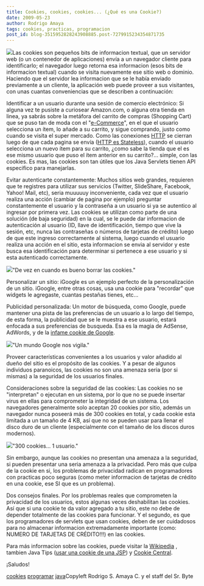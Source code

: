 ```yaml
---
title: Cookies, cookies, cookies... (¿Qué es una Cookie?)
date: 2009-05-23
author: Rodrigo Amaya
tags: cookies, practicas, programacion
post_id: blog-3515952828243908885.post-7279915234354871735
---
```


[![](http://2.bp.blogspot.com/_ayvorITawE4/ShgNiqf9JII/AAAAAAAAB-o/4bapq8QIRoY/s200/cookie-bite-web.jpg)](http://2.bp.blogspot.com/_ayvorITawE4/ShgNiqf9JII/AAAAAAAAB-o/4bapq8QIRoY/s1600-h/cookie-bite-web.jpg)Las cookies son
      pequeños bits de informacion textual, que un servidor web (o un contenedor de aplicaciones)
      envía a un navegador cliente para identificarlo; el navegador luego retorna esa informacion
      (esos bits de informacion textual) cuando se visita nuevamente ese sitio web o dominio.
      Haciendo que el servidor lea informacion que se le había enviado previamente a un cliente, la
      aplicación web puede proveer a sus visitantes, con unas cuantas conveniencias que se describen
      a continuación:

Identificar a un
      usuario durante una sesión de comercio electrónico:
Si alguna vez te
      pusiste a curiosear Amazon.com, o alguna otra tienda en linea, ya sabrás sobre la metáfora del
      carrito de compras (Shopping Cart) que se puso tan de moda con el "[e-Commerce](http://en.wikipedia.org/wiki/Electronic_commerce)", en el que el
      usuario selecciona un ítem, lo añade a su carrito, y sigue comprando, justo como cuando se
      visita el super mercado.
Como las conexiones [HTTP](http://en.wikipedia.org/wiki/Hypertext_Transfer_Protocol) se cierran
      luego de que cada pagina se envía ([HTTP es Stateless](http://www.yafla.com/dennisforbes/-Web-Apps-Suck-Because-HTTP-is-Stateless-/-Web-Apps-Suck-Because-HTTP-is-Stateless-.html)), cuando el usuario selecciona un nuevo ítem para su carrito, ¿como
      sabe la tienda que el es ese mismo usuario que puso el ítem anterior en su carrito?... simple,
      con las cookies.
Es mas, las cookies son tan útiles que los Java Servlets tienen
      API especifico para manejarlas.

Evitar autenticarte constantemente:
Muchos sitios web
      grandes, requieren que te registres para utilizar sus servicios (Twitter, SlideShare,
      Facebook, Yahoo! Mail, etc), seria muuuuuy inconveniente, cada vez que el usuario realiza una
      acción (cambiar de pagina por ejemplo) preguntar constantemente el usuario y la contraseña a
      un usuario si ya se autentico al ingresar por primera vez. Las cookies se utilizan como parte
      de una solución (de baja seguridad) en la cual, se le puede dar informacion de autenticación
      al usuario (ID, llave de identificación, tiempo que vive la sesión, etc, nunca las contraseñas o números de tarjetas de
      crédito) luego de que este ingreso correctamente al sistema, luego cuando el
      usuario realiza una acción en el sitio, esta informacion se envia al servidor y este busca esa
      identificación para determinar si pertenece a ese usuario y si esta autenticado
      correctamente.

[![](http://1.bp.blogspot.com/_ayvorITawE4/ShgMqYG1FFI/AAAAAAAAB-Y/J31ve8aaKQg/s320/cookie-monster-20080603-133713.jpg)](http://1.bp.blogspot.com/_ayvorITawE4/ShgMqYG1FFI/AAAAAAAAB-Y/J31ve8aaKQg/s1600-h/cookie-monster-20080603-133713.jpg)"De vez en cuando es bueno
      borrar las cookies."

Personalizar un sitio:
iGoogle es un
      ejemplo perfecto de la personalización de un sitio. iGoogle, entre otras cosas, usa una cookie
      para "recordar" que widgets le agregaste, cuantas pestañas tienes, etc...

Publicidad personalizada:
Un motor de búsqueda, como Google, puede mantener una pista de las preferencias de un
      usuario a lo largo del tiempo, de esta forma, la publicidad que se le muestra a ese usuario,
      estará enfocada a sus preferencias de busqueda. Esa es la magia de AdSense, AdWords, y de la
      [infame cookie de Google](http://www.google-watch.org/cgi-bin/cookie.htm).

[![](http://1.bp.blogspot.com/_ayvorITawE4/ShgMql54LiI/AAAAAAAAB-g/aF4AS4sxhUI/s320/google_cookie.jpg)](http://1.bp.blogspot.com/_ayvorITawE4/ShgMql54LiI/AAAAAAAAB-g/aF4AS4sxhUI/s1600-h/google_cookie.jpg)"Un mundo
      Google nos vigila."

Proveer características
      convenientes a los usuarios y valor añadido al dueño del sitio es el propósito de las cookies.
      Y a pesar de algunos individuos paranoicos, las cookies no son una amenaza seria (por si
      mismas) a la seguridad de los usuarios finales.

Consideraciones sobre la seguridad de las
      cookies:
Las cookies no se "interpretan" o ejecutan en un sistema, por
      lo que no se puede insertar virus en ellas para comprometer la integridad de un sistema. Los
      navegadores generalmente solo aceptan 20 cookies por sitio, además un navegador nunca poseerá
      más de 300 cookies en total, y cada cookie esta limitada a un tamaño de 4 KB, así que no se
      pueden usar para llenar el disco duro de un cliente (especialmente con el tamaño de los discos
      duros modernos).

[![](http://4.bp.blogspot.com/_ayvorITawE4/ShgMp6n6N1I/AAAAAAAAB-I/g8QmyRDGb7g/s320/cookie-monster.jpg)](http://4.bp.blogspot.com/_ayvorITawE4/ShgMp6n6N1I/AAAAAAAAB-I/g8QmyRDGb7g/s1600-h/cookie-monster.jpg)"300 cookies... 1
      usuario."

Sin embargo, aunque las cookies no
      presentan una amenaza a la seguridad, si pueden presentar una seria amenaza a la privacidad. Pero más que culpa de la cookie en
      si, los problemas de privacidad radican en
      programadores con practicas poco seguras (como meter informacion de tarjetas de crédito en una
      cookie, ese SI que es un
      problema).

Dos consejos finales. Por los
      problemas reales que comprometen la privacidad de los usuarios, estos algunas veces
      deshabilitan las cookies. Así que si una cookie te da valor agregado a tu sitio, este no debe
      de depender totalmente de las cookies para funcionar. Y el segundo, es que los programadores
      de servlets que usan cookies, deben de ser cuidadosos para no almacenar informacion
      extremadamente importante (como: NUMERO DE TARJETAS DE CRÉDITO!!!) en las cookies.

Para más informacion sobre las cookies, puede visitar la [Wikipedia](http://en.wikipedia.org/wiki/HTTP_cookie) , tambien Java Tips
      ([usar una cookie de una JSP](http://www.java-tips.org/java-ee-tips/javaserver-pages/using-cookies-from-jsp.html)) y [Cookie Central](http://www.cookiecentral.com/faq/).

¡Saludos!

[cookies](http://www.blogalaxia.com/tags/cookies) [programar](http://www.blogalaxia.com/tags/programar) [java](http://www.blogalaxia.com/tags/java)Copyleft Rodrigo S. Amaya C. y el staff del Sr.
      Byte
